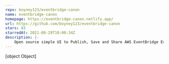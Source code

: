 ```yaml
---
repo: boyney123/eventbridge-canon
name: eventbridge-canon
homepage: https://eventbridge-canon.netlify.app/
url: https://github.com/boyney123/eventbridge-canon
stars: 83
starredAt: 2021-08-29T10:00:34Z
description: |-
    Open source simple UI to Publish, Save and Share AWS EventBridge Events
---
```


[object Object]

